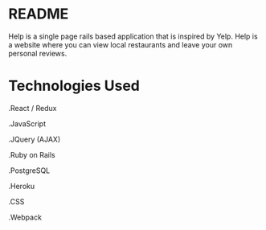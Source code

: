 # README

Help is a single page rails based application that is inspired by Yelp. Help is a website where you can view local restaurants and leave your own personal reviews. 

# Technologies Used

.React / Redux

.JavaScript

.JQuery (AJAX)

.Ruby on Rails

.PostgreSQL

.Heroku

.CSS

.Webpack


